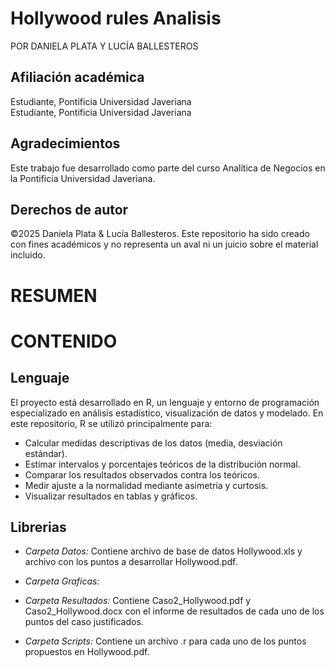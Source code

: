 # Hollywood rules Analisis

POR DANIELA PLATA Y LUCÍA BALLESTEROS

## Afiliación académica  
Estudiante, Pontificia Universidad Javeriana  
Estudiante, Pontificia Universidad Javeriana  

## Agradecimientos
Este trabajo fue desarrollado como parte del curso Analítica de Negocios en la Pontificia Universidad Javeriana.

## Derechos de autor
©2025 Daniela Plata & Lucía Ballesteros. Este repositorio ha sido creado con fines académicos y no representa un aval ni un juicio sobre el material incluido.

# RESUMEN

# CONTENIDO

## Lenguaje
El proyecto está desarrollado en R, un lenguaje y entorno de programación especializado en análisis estadístico, visualización de datos y modelado. En este repositorio, R se utilizó principalmente para:

+ Calcular medidas descriptivas de los datos (media, desviación estándar).
+ Estimar intervalos y porcentajes teóricos de la distribución normal.
+ Comparar los resultados observados contra los teóricos.
+ Medir ajuste a la normalidad mediante asimetría y curtosis.
+ Visualizar resultados en tablas y gráficos.

## Librerias 
* _Carpeta Datos:_
        Contiene archivo de base de datos Hollywood.xls y archivo con los puntos a desarrollar Hollywood.pdf.

* _Carpeta Graficas:_

* _Carpeta Resultados:_
        Contiene Caso2_Hollywood.pdf y Caso2_Hollywood.docx con el informe de resultados de cada uno de los puntos del caso justificados.

* _Carpeta Scripts:_
         Contiene un archivo .r para cada uno de los puntos propuestos en Hollywood.pdf.